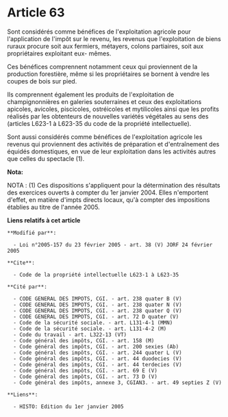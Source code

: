 # Article 63

Sont considérés comme bénéfices de l'exploitation agricole pour l'application de l'impôt sur le revenu, les revenus que
l'exploitation de biens ruraux procure soit aux fermiers, métayers, colons partiaires, soit aux propriétaires exploitant eux-
mêmes.

Ces bénéfices comprennent notamment ceux qui proviennent de la production forestière, même si les propriétaires se bornent à
vendre les coupes de bois sur pied.

Ils comprennent également les produits de l'exploitation de champignonnières en galeries souterraines et ceux des
exploitations apicoles, avicoles, piscicoles, ostréicoles et mytilicoles ainsi que les profits réalisés par les obtenteurs de
nouvelles variétés végétales au sens des (articles L623-1 à L623-35 du code de la propriété intellectuelle).

Sont aussi considérés comme bénéfices de l'exploitation agricole les revenus qui proviennent des activités de préparation et
d'entraînement des équidés domestiques, en vue de leur exploitation dans les activités autres que celles du spectacle (1).

**Nota:**

NOTA : (1) Ces dispositions s'appliquent pour la détermination des résultats des exercices ouverts à compter du 1er janvier
2004. Elles n'emportent d'effet, en matière d'imp<cb>ts directs locaux, qu'à compter des impositions établies au titre de
l'année 2005.

</cb>

**Liens relatifs à cet article**

	**Modifié par**:

	  - Loi n°2005-157 du 23 février 2005 - art. 38 (V) JORF 24 février 2005

	**Cite**:

	  - Code de la propriété intellectuelle L623-1 à L623-35

	**Cité par**:

	  - CODE GENERAL DES IMPOTS, CGI. - art. 238 quater B (V)
	  - CODE GENERAL DES IMPOTS, CGI. - art. 238 quater N (V)
	  - CODE GENERAL DES IMPOTS, CGI. - art. 238 quater Q (V)
	  - CODE GENERAL DES IMPOTS, CGI. - art. 72 D quater (V)
	  - Code de la sécurité sociale. - art. L131-4-1 (MMN)
	  - Code de la sécurité sociale. - art. L131-4-2 (M)
	  - Code du travail - art. L322-13 (VT)
	  - Code général des impôts, CGI. - art. 158 (M)
	  - Code général des impôts, CGI. - art. 200 sexies (Ab)
	  - Code général des impôts, CGI. - art. 244 quater L (V)
	  - Code général des impôts, CGI. - art. 44 duodecies (V)
	  - Code général des impôts, CGI. - art. 44 terdecies (V)
	  - Code général des impôts, CGI. - art. 69 E (V)
	  - Code général des impôts, CGI. - art. 73 D (V)
	  - Code général des impôts, annexe 3, CGIAN3. - art. 49 septies Z (V)

	**Liens**:

	  - HISTO: Edition du 1er janvier 2005
